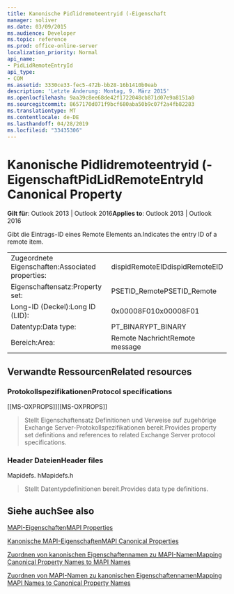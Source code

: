 ```yaml
---
title: Kanonische Pidlidremoteentryid (-Eigenschaft
manager: soliver
ms.date: 03/09/2015
ms.audience: Developer
ms.topic: reference
ms.prod: office-online-server
localization_priority: Normal
api_name:
- PidLidRemoteEntryId
api_type:
- COM
ms.assetid: 3330ce33-fec5-472b-bb28-16b1410b0eab
description: 'Letzte Änderung: Montag, 9. März 2015'
ms.openlocfilehash: 9aa39c8ee68de42f1722048cb871d07e9a8151a0
ms.sourcegitcommit: 8657170d071f9bcf680aba50b9c07f2a4fb82283
ms.translationtype: MT
ms.contentlocale: de-DE
ms.lasthandoff: 04/28/2019
ms.locfileid: "33435306"
---
```

# <a name="pidlidremoteentryid-canonical-property"></a><span data-ttu-id="160a7-103">Kanonische Pidlidremoteentryid (-Eigenschaft</span><span class="sxs-lookup"><span data-stu-id="160a7-103">PidLidRemoteEntryId Canonical Property</span></span>

  
  
<span data-ttu-id="160a7-104">**Gilt für**: Outlook 2013 | Outlook 2016</span><span class="sxs-lookup"><span data-stu-id="160a7-104">**Applies to**: Outlook 2013 | Outlook 2016</span></span> 
  
<span data-ttu-id="160a7-105">Gibt die Eintrags-ID eines Remote Elements an.</span><span class="sxs-lookup"><span data-stu-id="160a7-105">Indicates the entry ID of a remote item.</span></span>
  
|||
|:-----|:-----|
|<span data-ttu-id="160a7-106">Zugeordnete Eigenschaften:</span><span class="sxs-lookup"><span data-stu-id="160a7-106">Associated properties:</span></span>  <br/> |<span data-ttu-id="160a7-107">dispidRemoteEID</span><span class="sxs-lookup"><span data-stu-id="160a7-107">dispidRemoteEID</span></span>  <br/> |
|<span data-ttu-id="160a7-108">Eigenschaftensatz:</span><span class="sxs-lookup"><span data-stu-id="160a7-108">Property set:</span></span>  <br/> |<span data-ttu-id="160a7-109">PSETID_Remote</span><span class="sxs-lookup"><span data-stu-id="160a7-109">PSETID_Remote</span></span>  <br/> |
|<span data-ttu-id="160a7-110">Long-ID (Deckel):</span><span class="sxs-lookup"><span data-stu-id="160a7-110">Long ID (LID):</span></span>  <br/> |<span data-ttu-id="160a7-111">0x00008F01</span><span class="sxs-lookup"><span data-stu-id="160a7-111">0x00008F01</span></span>  <br/> |
|<span data-ttu-id="160a7-112">Datentyp:</span><span class="sxs-lookup"><span data-stu-id="160a7-112">Data type:</span></span>  <br/> |<span data-ttu-id="160a7-113">PT_BINARY</span><span class="sxs-lookup"><span data-stu-id="160a7-113">PT_BINARY</span></span>  <br/> |
|<span data-ttu-id="160a7-114">Bereich:</span><span class="sxs-lookup"><span data-stu-id="160a7-114">Area:</span></span>  <br/> |<span data-ttu-id="160a7-115">Remote Nachricht</span><span class="sxs-lookup"><span data-stu-id="160a7-115">Remote message</span></span>  <br/> |
   
## <a name="related-resources"></a><span data-ttu-id="160a7-116">Verwandte Ressourcen</span><span class="sxs-lookup"><span data-stu-id="160a7-116">Related resources</span></span>

### <a name="protocol-specifications"></a><span data-ttu-id="160a7-117">Protokollspezifikationen</span><span class="sxs-lookup"><span data-stu-id="160a7-117">Protocol specifications</span></span>

<span data-ttu-id="160a7-118">[[MS-OXPROPS]]</span><span class="sxs-lookup"><span data-stu-id="160a7-118">[[MS-OXPROPS]]</span></span> 
  
> <span data-ttu-id="160a7-119">Stellt Eigenschaftensatz Definitionen und Verweise auf zugehörige Exchange Server-Protokollspezifikationen bereit.</span><span class="sxs-lookup"><span data-stu-id="160a7-119">Provides property set definitions and references to related Exchange Server protocol specifications.</span></span>
    
### <a name="header-files"></a><span data-ttu-id="160a7-120">Header Dateien</span><span class="sxs-lookup"><span data-stu-id="160a7-120">Header files</span></span>

<span data-ttu-id="160a7-121">Mapidefs. h</span><span class="sxs-lookup"><span data-stu-id="160a7-121">Mapidefs.h</span></span>
  
> <span data-ttu-id="160a7-122">Stellt Datentypdefinitionen bereit.</span><span class="sxs-lookup"><span data-stu-id="160a7-122">Provides data type definitions.</span></span>
    
## <a name="see-also"></a><span data-ttu-id="160a7-123">Siehe auch</span><span class="sxs-lookup"><span data-stu-id="160a7-123">See also</span></span>



[<span data-ttu-id="160a7-124">MAPI-Eigenschaften</span><span class="sxs-lookup"><span data-stu-id="160a7-124">MAPI Properties</span></span>](mapi-properties.md)
  
[<span data-ttu-id="160a7-125">Kanonische MAPI-Eigenschaften</span><span class="sxs-lookup"><span data-stu-id="160a7-125">MAPI Canonical Properties</span></span>](mapi-canonical-properties.md)
  
[<span data-ttu-id="160a7-126">Zuordnen von kanonischen Eigenschaftennamen zu MAPI-Namen</span><span class="sxs-lookup"><span data-stu-id="160a7-126">Mapping Canonical Property Names to MAPI Names</span></span>](mapping-canonical-property-names-to-mapi-names.md)
  
[<span data-ttu-id="160a7-127">Zuordnen von MAPI-Namen zu kanonischen Eigenschaftennamen</span><span class="sxs-lookup"><span data-stu-id="160a7-127">Mapping MAPI Names to Canonical Property Names</span></span>](mapping-mapi-names-to-canonical-property-names.md)

